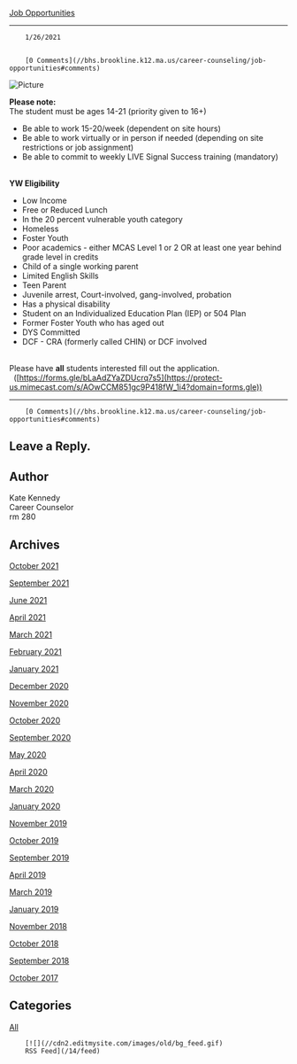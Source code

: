 [Job Opportunities](//bhs.brookline.k12.ma.us/career-counseling/job-opportunities)

			
---------------------------------------------------------------------------------------

		1/26/2021
	

		[0 Comments](//bhs.brookline.k12.ma.us/career-counseling/job-opportunities#comments)
	

![Picture](/uploads/8/0/1/5/801512/screen-shot-2021-01-26-at-1-14-32-pm_orig.png) 

**Please note:**   
The student must be ages 14-21 (priority given to 16+)

*   Be able to work 15-20/week (dependent on site hours)
*   Be able to work virtually or in person if needed (depending on site restrictions or job assignment)
*   Be able to commit to weekly LIVE Signal Success training (mandatory)

    
**YW Eligibility**

*   Low Income
*   Free or Reduced Lunch
*   In the 20 percent vulnerable youth category
*   Homeless
*   Foster Youth
*   Poor academics - either MCAS Level 1 or 2 OR at least one year behind grade level in credits
*   Child of a single working parent
*   Limited English Skills
*   Teen Parent
*   Juvenile arrest, Court-involved, gang-involved, probation
*   Has a physical disability
*   Student on an Individualized Education Plan (IEP) or 504 Plan
*   Former Foster Youth who has aged out
*   DYS Committed
*   DCF - CRA (formerly called CHIN) or DCF involved

    
Please have **all** students interested fill out the application.   ([https://forms.gle/bLaAdZYaZDUcrq7s5](https://protect-us.mimecast.com/s/AOwCCM851gc9P418fW_1i4?domain=forms.gle))  
  
  

* * *

		[0 Comments](//bhs.brookline.k12.ma.us/career-counseling/job-opportunities#comments)
	

  
  
  

Leave a Reply.
--------------

Author
------

Kate Kennedy  
Career Counselor  
​rm 280

Archives
--------

[October 2021](/career-counseling/archives/10-2021)
		  
[September 2021](/career-counseling/archives/09-2021)
		  
[June 2021](/career-counseling/archives/06-2021)
		  
[April 2021](/career-counseling/archives/04-2021)
		  
[March 2021](/career-counseling/archives/03-2021)
		  
[February 2021](/career-counseling/archives/02-2021)
		  
[January 2021](/career-counseling/archives/01-2021)
		  
[December 2020](/career-counseling/archives/12-2020)
		  
[November 2020](/career-counseling/archives/11-2020)
		  
[October 2020](/career-counseling/archives/10-2020)
		  
[September 2020](/career-counseling/archives/09-2020)
		  
[May 2020](/career-counseling/archives/05-2020)
		  
[April 2020](/career-counseling/archives/04-2020)
		  
[March 2020](/career-counseling/archives/03-2020)
		  
[January 2020](/career-counseling/archives/01-2020)
		  
[November 2019](/career-counseling/archives/11-2019)
		  
[October 2019](/career-counseling/archives/10-2019)
		  
[September 2019](/career-counseling/archives/09-2019)
		  
[April 2019](/career-counseling/archives/04-2019)
		  
[March 2019](/career-counseling/archives/03-2019)
		  
[January 2019](/career-counseling/archives/01-2019)
		  
[November 2018](/career-counseling/archives/11-2018)
		  
[October 2018](/career-counseling/archives/10-2018)
		  
[September 2018](/career-counseling/archives/09-2018)
		  
[October 2017](/career-counseling/archives/10-2017)
		  

Categories
----------

[All](/career-counseling/category/all)
	  

	
		[![](//cdn2.editmysite.com/images/old/bg_feed.gif)
		RSS Feed](/14/feed)